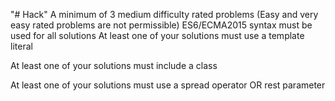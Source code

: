 "# Hack" 
A minimum of 3 medium difficulty rated problems (Easy and very easy rated problems are not permissible)
ES6/ECMA2015 syntax must be used for all solutions
At least one of your solutions must use a template literal
<!-- At least one of your solutions must include a for OR while loop -->
At least one of your solutions must include a class
<!-- At least one of your solutions must include an array -->
<!-- At least one of your solutions must include an arrow function -->
At least one of your solutions must use a spread operator OR rest parameter
